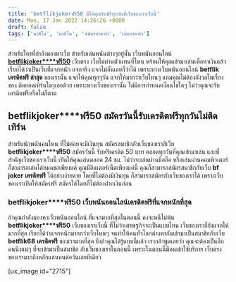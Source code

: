 ```yaml
---
title: 'betflikjokerฟรี50 มีให้คุณรับฟรีทุกวันที่เว็บของเราเว็บนี้'
date: Mon, 17 Jan 2022 14:26:26 +0000
draft: false
tags: ['คาสิโน', 'คาสิโน', 'สมัครบาคาร่า', 'เล่นบาคาร่า']
---
```


สำหรับใครที่กำลังมองหาเว็บ สำหรับเล่นพนันต่างๆอยู่นั้น เว็บพนันออนไลน์ [**betflikjoker****ฟรี50**](/archives/) เว็บตรง เว็บไม่ผ่านตัวแทนที่ไหน พร้อมให้คุณเข้ามาเล่นเพื่อหาเงินแล้ว เรียกได้ว่าเป็นเว็บที่แจกหนัก แจกจริง แจกไม่อั้นเลยก็ว่าได้ เพราะทางเว็บพนันออนไลน์ **betflik** **เครดิตฟรี ล่าสุด** ของเรานั้น แจกให้คุณทุกๆวัน แจกให้มากว่าเว็บไหนๆ แถมคุณไม่ต้องกังวลในเรื่องของ ติดยอดเทิร์นใดๆเลยด้วย เพราะทางเว็บของเรานั้น ไม่มีการกำหนดเงื่อนไขใดๆ ไม่ว่าคุณจะรับเครดิตฟรีหรือไม่ก็ตาม

**betflikjoker****ฟรี50** **สมัครวันนี้รับเครดิตฟรีทุกวันไม่ติดเทิร์น**
-----------------------------------------------------------------------

สำหรับนักพนันคนไหน ที่ไม่ค่อยจะมีเงินทุน สมัครสมาชิกกับเว็บของเราสิเว็บ **betflikjoker****ฟรี50** สมัครวันนี้ รับฟรีเครดิต 50 บาท ตลอดทุกวันที่คุณเข้ามาเล่น และที่สำคัญเว็บของเราเว็บนี้ เปิดให้คุณเล่นตลอด 24 ชม. ไม่ว่าจะเล่นผ่านมือถือ หรือเล่นผ่านคอมพิวเตอร์ ก็สามารถเล่นได้หมดขอเพียงแค่ คุณมีอินเตอร์เน็ตเพียงแค่นี้ คุณก็สามารถสมัครสมาชิกกับเว็บ **bf joker** **เครดิตฟรี** ได้อย่างง่ายดาย โดยที่ไม่ต้องมีเงินทุน ก็สามารถสมัครกับเว็บของเราได้ เพราะเว็บของเราเปิดให้สมัครฟรี สมัครได้โดยที่ไม่ต้องฝากเงินก่อน

### **betflikjoker****ฟรี50** **เว็บพนันออนไลน์เครดิตฟรีที่แจกหนักที่สุด**

ถ้าคุณกำลังมองหาเว็บพนันออนไลน์ ที่แจกมากที่สุดในตอนนี้ คงจะหนีไม่พ้น **betflikjoker****ฟรี50** เว็บของเราเว็บนี้ ที่ไม่ว่าเศรษฐกิจจะเป็นแบบไหน เว็บของเราก็ยังแจกให้มากที่สุด เรียกได้ว่าแจกหนักมากกว่าเว็บไหนๆ จนทำให้คนทั่วโลกต่างพากันเข้ามาเป็นสมาชิกกับเว็บ **betflik68** **เครดิตฟรี** ของเรามากที่สุด ยิ่งถ้าคุณได้รู้แบบนี้แล้ว เรากล้าพูดเลยว่า คุณจะต้องเป็นอีกคนนึงแน่ๆ ที่จะเข้ามาเป็นสมาชิก กับเว็บของเราในตอนนี้ เพราะในตอนนี้มีคนเข้าใช้บริการ เว็บตรงของเรามากถึงหลักแสนคนต่อวันเลยทีเดียว

\[ux\_image id="2715"\]